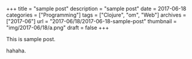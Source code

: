 +++
title = "sample post"
description = "sample post"
date = 2017-06-18
categories = ["Programming"]
tags = ["Clojure", "om", "Web"]
archives = ["2017-06"]
url = "2017-06/18/2017-06-18-sample-post"
thumbnail = "img/2017-06/18/a.png"
draft = false
+++

This is sample post.

<!--more-->

hahaha.


